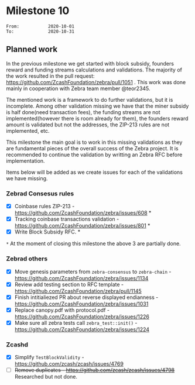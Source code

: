 # Milestone 10

```
From:           2020-10-01
To:             2020-10-31
```

## Planned work

In the previous milestone we get started with block subsidy, founders reward and funding streams calculations and validations. The majority of the work resulted in the pull request: https://github.com/ZcashFoundation/zebra/pull/1051 . This work was done mainly in cooperation with Zebra team member @teor2345.

The  mentioned work is a framework to do further validations, but it is incomplete. Among other validation missing we have that the miner subsidy is half done(need transaction fees), the funding streams are not implemented(however there is room already for them), the founders reward amount is validated but not the addresses, the ZIP-213 rules are not implemented, etc.

This milestone the main goal is to work in this missing validations as they are fundamental pieces of the overall success of the Zebra project. It is recommended to continue the validation by writting an Zebra RFC before implementation.

Items below will be added as we create issues for each of the validations we have missing.

### Zebrad Consesus rules

- [x] Coinbase rules ZIP-213 - https://github.com/ZcashFoundation/zebra/issues/608 *
- [x] Tracking coinbase transactions validation - https://github.com/ZcashFoundation/zebra/issues/801 *
- [x] Write Block Subsidy RFC. *

`*` At the moment of closing this milestone the above 3 are partially done.

### Zebrad others

- [x] Move genesis parameters from `zebra-consensus` to `zebra-chain` - https://github.com/ZcashFoundation/zebra/issues/1134
- [x] Review add testing section to RFC template - https://github.com/ZcashFoundation/zebra/pull/1145
- [x] Finish intitialiezed PR about reverse displayed endianness - https://github.com/ZcashFoundation/zebra/issues/1031
- [x] Replace canopy.pdf with protocol.pdf - https://github.com/ZcashFoundation/zebra/issues/1226
- [x] Make sure all zebra tests call `zebra_test::init()` - https://github.com/ZcashFoundation/zebra/issues/1224

### Zcashd

- [x] Simplify `TestBlockValidity` - https://github.com/zcash/zcash/issues/4769
- [ ] <strike>Remove duplicates - https://github.com/zcash/zcash/issues/4798</strike> Researched but not done.

